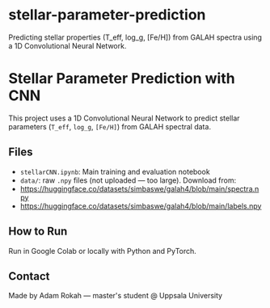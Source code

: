 # stellar-parameter-prediction
Predicting stellar properties (T_eff, log_g, [Fe/H]) from GALAH spectra using a 1D Convolutional Neural Network.

# Stellar Parameter Prediction with CNN

This project uses a 1D Convolutional Neural Network to predict stellar parameters (`T_eff`, `log_g`, `[Fe/H]`) from GALAH spectral data.

## Files

- `stellarCNN.ipynb`: Main training and evaluation notebook
- `data/`: raw `.npy` files (not uploaded — too large). Download from:
- https://huggingface.co/datasets/simbaswe/galah4/blob/main/spectra.npy
- https://huggingface.co/datasets/simbaswe/galah4/blob/main/labels.npy

## How to Run
Run in Google Colab or locally with Python and PyTorch.

## Contact
Made by Adam Rokah — master's student @ Uppsala University
